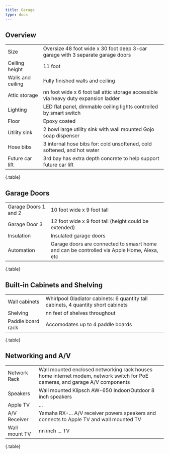 ```yaml
---
title: Garage
type: docs
---
```


## Overview

| | |
|-|-|
|Size|Oversize 48 foot wide x 30 foot deep 3-car garage with 3 separate garage doors|
|Ceiling height|11 foot|
|Walls and ceiling|Fully finished walls and ceiling|
|Attic storage|nn foot wide x 6 foot tall attic storage accessible via heavy duty expansion ladder|
|Lighting|LED flat panel, dimmable ceiling lights controlled by smart switch|
|Floor|Epoxy coated|
|Utility sink|2 bowl large utility sink with wall mounted Gojo soap dispenser|
|Hose bibs|3 internal hose bibs for: cold unsoftened, cold softened, and hot water|
|Future car lift|3rd bay has extra depth concrete to help support future car lift|
{.table}

## Garage Doors

| | |
|-|-|
|Garage Doors 1 and 2|10 foot wide x 9 foot tall|
|Garage Door 3|12 foot wide x 9 foot tall (height could be extended)|
|Insulation|Insulated garage doors|
|Automation|Garage doors are connected to smasrt home and can be controlled via Apple Home, Alexa, etc|
{.table}

## Built-in Cabinets and Shelving

| | |
|-|-|
|Wall cabinets|Whirlpool Gladiator cabinets: 6 quantity tall cabinets, 4 quantity short cabinets|
|Shelving|nn feet of shelves throughout|
|Paddle board rack|Accomodates up to 4 paddle boards|
{.table}

## Networking and A/V

| | |
|-|-|
|Network Rack|Wall mounted enclosed networking rack houses home internet modem, network switch for PoE cameras, and garage A/V components|
|Speakers|Wall mounted Klipsch AW-650 Indoor/Outdoor 8 inch speakers|
|Apple TV|...|
|A/V Receiver|Yamaha RX-... A/V receiver powers speakers and connects to Apple TV and wall mounted TV|
|Wall mount TV|nn inch ... TV|
{.table}
